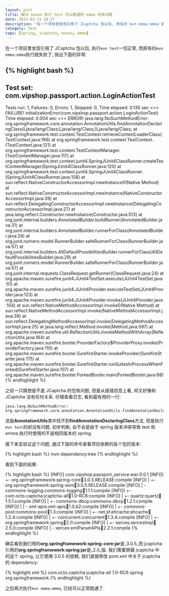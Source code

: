 ```yaml
---
layout: post
title: 解决 maven 执行 test 可以跑通而 emma 失败问题
date: 2013-02-11 18:27
description: "在一个项目里发现引用了 JCaptcha 包以后, 原有的`mvn emma:emma`执行就失败了, 折腾了好久才解决, 下面来说说解决思路"
category: Tech
tags: [spring, jcaptcha, maven, emma]
---
```

在一个项目里发现引用了 JCaptcha 包以后, 执行`mvn test`一切正常, 而原有的`mvn emma:emma`执行就失败了, 抛出下面的异常:

{% highlight bash %}
-------------------------------------------------------------------------------
Test set: com.vipshop.passport.action.LoginActionTest
-------------------------------------------------------------------------------
Tests run: 1, Failures: 0, Errors: 1, Skipped: 0, Time elapsed: 0.135 sec <<< FAILURE!
initializationError(com.vipshop.passport.action.LoginActionTest)  Time elapsed: 0.004 sec  <<< ERROR!
java.lang.NoSuchMethodError: org.springframework.core.annotation.AnnotationUtils.findAnnotationDeclaringClass(Ljava/lang/Class;Ljava/lang/Class;)Ljava/lang/Class;
	at org.springframework.test.context.TestContext.retrieveContextLoaderClass(TestContext.java:166)
	at org.springframework.test.context.TestContext.<init>(TestContext.java:121)
	at org.springframework.test.context.TestContextManager.<init>(TestContextManager.java:117)
	at org.springframework.test.context.junit4.SpringJUnit4ClassRunner.createTestContextManager(SpringJUnit4ClassRunner.java:120)
	at org.springframework.test.context.junit4.SpringJUnit4ClassRunner.<init>(SpringJUnit4ClassRunner.java:108)
	at sun.reflect.NativeConstructorAccessorImpl.newInstance0(Native Method)
	at sun.reflect.NativeConstructorAccessorImpl.newInstance(NativeConstructorAccessorImpl.java:39)
	at sun.reflect.DelegatingConstructorAccessorImpl.newInstance(DelegatingConstructorAccessorImpl.java:27)
	at java.lang.reflect.Constructor.newInstance(Constructor.java:513)
	at org.junit.internal.builders.AnnotatedBuilder.buildRunner(AnnotatedBuilder.java:31)
	at org.junit.internal.builders.AnnotatedBuilder.runnerForClass(AnnotatedBuilder.java:24)
	at org.junit.runners.model.RunnerBuilder.safeRunnerForClass(RunnerBuilder.java:57)
	at org.junit.internal.builders.AllDefaultPossibilitiesBuilder.runnerForClass(AllDefaultPossibilitiesBuilder.java:29)
	at org.junit.runners.model.RunnerBuilder.safeRunnerForClass(RunnerBuilder.java:57)
	at org.junit.internal.requests.ClassRequest.getRunner(ClassRequest.java:24)
	at org.apache.maven.surefire.junit4.JUnit4TestSet.execute(JUnit4TestSet.java:51)
	at org.apache.maven.surefire.junit4.JUnit4Provider.executeTestSet(JUnit4Provider.java:123)
	at org.apache.maven.surefire.junit4.JUnit4Provider.invoke(JUnit4Provider.java:104)
	at sun.reflect.NativeMethodAccessorImpl.invoke0(Native Method)
	at sun.reflect.NativeMethodAccessorImpl.invoke(NativeMethodAccessorImpl.java:39)
	at sun.reflect.DelegatingMethodAccessorImpl.invoke(DelegatingMethodAccessorImpl.java:25)
	at java.lang.reflect.Method.invoke(Method.java:597)
	at org.apache.maven.surefire.util.ReflectionUtils.invokeMethodWithArray(ReflectionUtils.java:164)
	at org.apache.maven.surefire.booter.ProviderFactory$ProviderProxy.invoke(ProviderFactory.java:110)
	at org.apache.maven.surefire.booter.SurefireStarter.invokeProvider(SurefireStarter.java:175)
	at org.apache.maven.surefire.booter.SurefireStarter.runSuitesInProcessWhenForked(SurefireStarter.java:107)
	at org.apache.maven.surefire.booter.ForkedBooter.main(ForkedBooter.java:68)
{% endhighlight %}

之前一只猜想是不是 JCaptcha 的包有问题, 但是从报错信息上看, 却又好像和 JCaptcha 没有任何关系. 仔细查看日志, 看到最有用的一行:

    java.lang.NoSuchMethodError: org.springframework.core.annotation.AnnotationUtils.findAnnotationDeclaringClass(Ljava/lang/Class;Ljava/lang/Class;)Ljava/lang/Class;

说是**AnnotationUtils**类中找不到**findAnnotationDeclaringClass**方法, 但是执行`mvn test`的却没有问题, 初步判断, 会不会是由于 spring 版本冲突导致 test 和 emma 执行时使用的不是相同版本的 spring.

接下来去验证这个问题, 通过下面的命令查看项目依赖的各个包的版本:

{% highlight bash %}
mvn dependency:tree
{% endhighlight %}

看到下面的结果:

{% highlight bash %}
[INFO] com.vipshop:passport_service:war:0.0.1
[INFO] +- org.springframework:spring-core:jar:3.0.5.RELEASE:compile
[INFO] |  +- org.springframework:spring-asm:jar:3.0.5.RELEASE:compile
[INFO] |  \- commons-logging:commons-logging:jar:1.1.1:compile
[INFO] +- com.octo.captcha:jcaptcha-all:jar:1.0-RC6:compile
[INFO] |  +- quartz:quartz:jar:1.5.1:compile
[INFO] |  +- commons-dbcp:commons-dbcp:jar:1.2.1:compile
[INFO] |  |  \- xml-apis:xml-apis:jar:1.0.b2:compile
[INFO] |  +- commons-pool:commons-pool:jar:1.3:compile
[INFO] |  +- net.sf.ehcache:ehcache:jar:1.2.4:compile
[INFO] |  +- concurrent:concurrent:jar:1.3.4:compile
[INFO] |  +- org.springframework:spring:jar:2.0:compile
[INFO] |  +- xerces:xercesImpl:jar:2.5.0:compile
[INFO] |  \- xerces:xmlParserAPIs:jar:2.2.1:compile
{% endhighlight %}

确实看到我们用的**org.springframework:spring-core:jar**是_3.0.5_而 jcaptcha 引用的**org.springframework:spring:jar**是_2.0_版.
我们需要屏蔽 jcaptcha 中的这个 spring, 让它使用 3.0.5 的依赖, 我们直接修改 pom.xml 中关于 jcaptcha 的 dependency:

{% highlight xml %}
<dependency>
  <groupId>com.octo.captcha</groupId>
  <artifactId>jcaptcha-all</artifactId>
  <version>1.0-RC6</version>
  <exclusions>
    <exclusion>
      <artifactId>spring</artifactId>
      <groupId>org.springframework</groupId>
    </exclusion>
  </exclusions>
</dependency>
{% endhighlight %}

之后再次执行`mvn emma:emma`, 已经可以正常跑通了.
